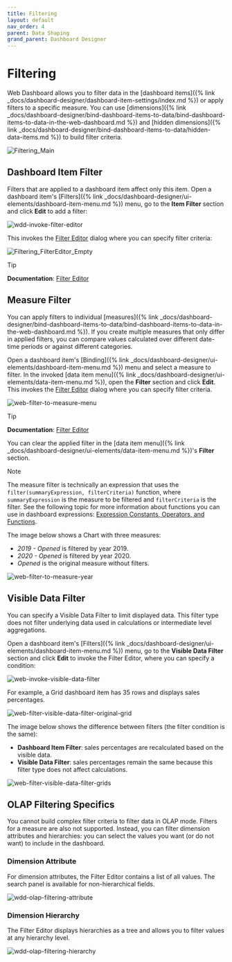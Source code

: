 ```yaml
---
title: Filtering
layout: default
nav_order: 4
parent: Data Shaping
grand_parent: Dashboard Designer
---
```

# Filtering
Web Dashboard allows you to filter data in the [dashboard items]({% link _docs/dashboard-designer/dashboard-item-settings/index.md %}) or apply filters to a specific measure. You can use [dimensions]({% link _docs/dashboard-designer/bind-dashboard-items-to-data/bind-dashboard-items-to-data-in-the-web-dashboard.md %}) and [hidden dimensions]({% link _docs/dashboard-designer/bind-dashboard-items-to-data/hidden-data-items.md %}) to build filter criteria.

![Filtering_Main](/assets/images/dashboards/filtering_main132414.png)

## Dashboard Item Filter

Filters that are applied to a dashboard item affect only this item. Open a dashboard item's [Filters]({% link _docs/dashboard-designer/ui-elements/dashboard-item-menu.md %}) menu, go to the **Item Filter** section and click **Edit** to add a filter:

![wdd-invoke-filter-editor](/assets/images/dashboards/wdd-invoke-filter-editor124630.png)

This invokes the [Filter Editor](../ui-elements/dialogs-and-wizards/filter-editor.md) dialog where you can specify filter criteria:

![Filtering_FilterEditor_Empty](/assets/images/dashboards/filtering_filtereditor_empty132417.png)

> [!Tip]
> **Documentation**: [Filter Editor](../ui-elements/dialogs-and-wizards/filter-editor.md) 

## Measure Filter

You can apply filters to individual [measures]({% link _docs/dashboard-designer/bind-dashboard-items-to-data/bind-dashboard-items-to-data-in-the-web-dashboard.md %}). If you create multiple measures that only differ in applied filters, you can compare values calculated over different date-time periods or against different categories.

Open a dashboard item's [Binding]({% link _docs/dashboard-designer/ui-elements/dashboard-item-menu.md %}) menu and select a measure to filter. In the invoked [data item menu]({% link _docs/dashboard-designer/ui-elements/data-item-menu.md %}), open the **Filter** section and click **Edit**. This invokes the [Filter Editor](../ui-elements/dialogs-and-wizards/filter-editor.md) dialog where you can specify filter criteria. 

![web-filter-to-measure-menu](/assets/images/dashboards/web-filter-to-measure-menu.png)

> [!Tip]
> **Documentation**: [Filter Editor](../ui-elements/dialogs-and-wizards/filter-editor.md)

You can clear the applied filter in the [data item menu]({% link _docs/dashboard-designer/ui-elements/data-item-menu.md %})'s **Filter** section.

> [!Note]
> The measure filter is technically an expression that uses the `filter(summaryExpression, filterCriteria)` function, where `summaryExpression` is the measure to be filtered and `filterCriteria` is the filter. See the following topic for more information about functions you can use in dashboard expressions: [Expression Constants, Operators, and Functions](../data-analysis/expression-constants-operators-and-functions.md).

The image below shows a Chart with three measures: 

- _2019 - Opened_ is filtered by year 2019.
- _2020 - Opened_ is filtered by year 2020.
- _Opened_ is the original measure without filters.
 
![web-filter-to-measure-year](/assets/images/dashboards/web-filter-to-measure-year.png)


## Visible Data Filter

You can specify a Visible Data Filter to limit displayed data. This filter type does not filter underlying data used in calculations or intermediate level aggregations.

Open a dashboard item's [Filters]({% link _docs/dashboard-designer/ui-elements/dashboard-item-menu.md %}) menu, go to the **Visible Data Filter** section and click **Edit** to invoke the Filter Editor, where you can specify a condition:

![web-invoke-visible-data-filter](/assets/images/dashboards/web-invoke-visible-data-filter.png)

For example, a Grid dashboard item has 35 rows and displays sales percentages.

![web-filter-visible-data-filter-original-grid](/assets/images/dashboards/web-filter-visible-data-filter-original-grid.png)

The image below shows the difference between filters (the filter condition is the same): 

- **Dashboard Item Filter**: sales percentages are recalculated based on the visible data.
- **Visible Data Filter**: sales percentages remain the same because this filter type does not affect calculations.

![web-filter-visible-data-filter-grids](/assets/images/dashboards/web-filter-visible-data-filter-grids.png)

## OLAP Filtering Specifics

You cannot build complex filter criteria to filter data in OLAP mode. Filters for a measure are also not supported. Instead, you can filter dimension attributes and hierarchies: you can select the values you want (or do not want) to include in the dashboard.

### Dimension Attribute

For dimension attributes, the Filter Editor contains a list of all values. The search panel is available for non-hierarchical fields.

![wdd-olap-filtering-attribute](/assets/images/dashboards/img124640.png)

### Dimension Hierarchy

The Filter Editor displays hierarchies as a tree and allows you to filter values at any hierarchy level.

![wdd-olap-filtering-hierarchy](/assets/images/dashboards/img124639.png)
